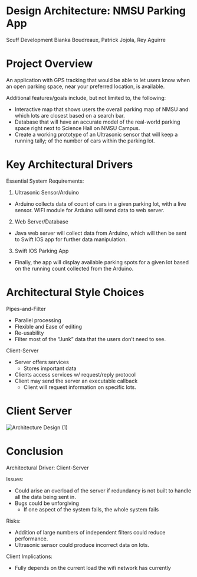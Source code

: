 # Design Architecture: NMSU Parking App
Scuff Development
Bianka Boudreaux, Patrick Jojola, Rey Aguirre

# Project Overview
An application with GPS tracking that would be able to let users know when an open parking space, near your preferred location, is available.

Additional features/goals include, but not limited to, the following:
  - Interactive map that shows users the overall parking map of NMSU and which lots are closest based on a search bar. 
  - Database that will have an accurate model of the real-world parking space right next to Science Hall on NMSU Campus.
  - Create a working prototype of an Ultrasonic sensor that will keep a running tally; of the number of cars within the parking lot.

# Key Architectural Drivers
Essential System Requirements:
1. Ultrasonic Sensor/Arduino
  - Arduino collects data of count of cars in a given parking lot, with a live sensor. WIFI module for Arduino will send data to web server.

2. Web Server/Database
  - Java web server will collect data from Arduino, which will then be sent to Swift IOS app for further data manipulation.
   
3. Swift IOS Parking App
  - Finally, the app will display available parking spots for a given lot based on the running count collected from the Arduino.

# Architectural Style Choices
Pipes-and-Filter
- Parallel processing
- Flexible and Ease of editing
- Re-usability
- Filter most of the “Junk” data that the users don’t need to see.

Client-Server
- Server offers services
     - Stores important data
- Clients access services w/ request/reply protocol
- Client may send the server an executable callback
     - Client will request information on specific lots.

# Client Server
![Architecture Design (1)](https://user-images.githubusercontent.com/107898813/231241042-559f6ce4-fe35-4d17-9b33-a5d4508bf7ad.jpg)

# Conclusion
Architectural Driver:
Client-Server

Issues:
- Could arise an overload of the server if redundancy is not built to handle all the data being sent in.
- Bugs could be unforgiving
    - If one aspect of the system fails, the whole system fails

Risks:
- Addition of large numbers of independent filters could reduce performance. 
- Ultrasonic sensor could produce incorrect data on lots.

Client Implications:
- Fully depends on the current load the wifi network has currently
